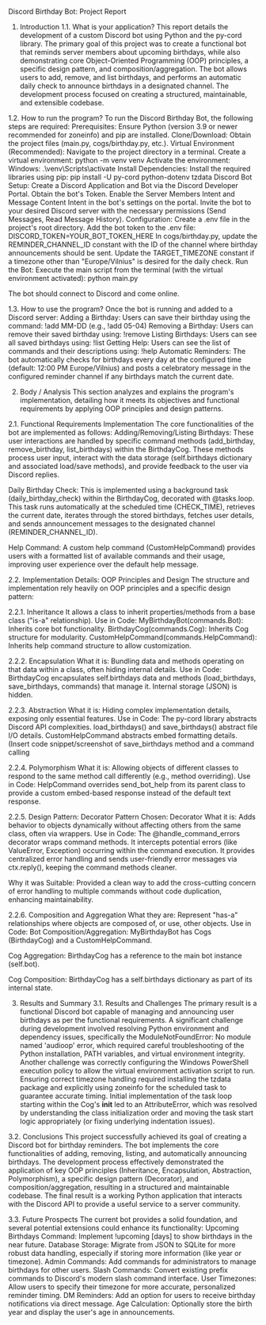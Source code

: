 Discord Birthday Bot: Project Report
1. Introduction
1.1. What is your application?
This report details the development of a custom Discord bot using Python and the py-cord library. The primary goal of this project was to create a functional bot that reminds server members about upcoming birthdays, while also demonstrating core Object-Oriented Programming (OOP) principles, a specific design pattern, and composition/aggregation. The bot allows users to add, remove, and list birthdays, and performs an automatic daily check to announce birthdays in a designated channel. The development process focused on creating a structured, maintainable, and extensible codebase.

1.2. How to run the program?
To run the Discord Birthday Bot, the following steps are required:
Prerequisites: Ensure Python (version 3.9 or newer recommended for zoneinfo) and pip are installed.
Clone/Download: Obtain the project files (main.py, cogs/birthday.py, etc.).
Virtual Environment (Recommended):
Navigate to the project directory in a terminal.
Create a virtual environment: python -m venv venv
Activate the environment:
Windows: .\venv\Scripts\activate
Install Dependencies: Install the required libraries using pip:
pip install -U py-cord python-dotenv tzdata
Discord Bot Setup:
Create a Discord Application and Bot via the Discord Developer Portal.
Obtain the bot's Token.
Enable the Server Members Intent and Message Content Intent in the bot's settings on the portal.
Invite the bot to your desired Discord server with the necessary permissions (Send Messages, Read Message History).
Configuration:
Create a .env file in the project's root directory.
Add the bot token to the .env file: DISCORD_TOKEN=YOUR_BOT_TOKEN_HERE
In cogs/birthday.py, update the REMINDER_CHANNEL_ID constant with the ID of the channel where birthday announcements should be sent.
Update the TARGET_TIMEZONE constant if a timezone other than "Europe/Vilnius" is desired for the daily check.
Run the Bot: Execute the main script from the terminal (with the virtual environment activated):
python main.py

The bot should connect to Discord and come online.

1.3. How to use the program?
Once the bot is running and added to a Discord server:
Adding a Birthday: Users can save their birthday using the command:
!add MM-DD (e.g., !add 05-04)
Removing a Birthday: Users can remove their saved birthday using:
!remove
Listing Birthdays: Users can see all saved birthdays using:
!list
Getting Help: Users can see the list of commands and their descriptions using:
!help
Automatic Reminders: The bot automatically checks for birthdays every day at the configured time (default: 12:00 PM Europe/Vilnius) and posts a celebratory message in the configured reminder channel if any birthdays match the current date.

2. Body / Analysis
This section analyzes and explains the program's implementation, detailing how it meets its objectives and functional requirements by applying OOP principles and design patterns.

2.1. Functional Requirements Implementation
The core functionalities of the bot are implemented as follows:
Adding/Removing/Listing Birthdays: These user interactions are handled by specific command methods (add_birthday, remove_birthday, list_birthdays) within the BirthdayCog. These methods process user input, interact with the data storage (self.birthdays dictionary and associated load/save methods), and provide feedback to the user via Discord replies.




Daily Birthday Check: This is implemented using a background task (daily_birthday_check) within the BirthdayCog, decorated with @tasks.loop. This task runs automatically at the scheduled time (CHECK_TIME), retrieves the current date, iterates through the stored birthdays, fetches user details, and sends announcement messages to the designated channel (REMINDER_CHANNEL_ID).

Help Command: A custom help command (CustomHelpCommand) provides users with a formatted list of available commands and their usage, improving user experience over the default help message.


2.2. Implementation Details: OOP Principles and Design
The structure and implementation rely heavily on OOP principles and a specific design pattern:

2.2.1. Inheritance
It allows a class to inherit properties/methods from a base class ("is-a" relationship).
Use in Code:
MyBirthdayBot(commands.Bot): Inherits core bot functionality.
BirthdayCog(commands.Cog): Inherits Cog structure for modularity.
CustomHelpCommand(commands.HelpCommand): Inherits help command structure to allow customization.


2.2.2. Encapsulation
What it is: Bundling data and methods operating on that data within a class, often hiding internal details.
Use in Code:
BirthdayCog encapsulates self.birthdays data and methods (load_birthdays, save_birthdays, commands) that manage it. Internal storage (JSON) is hidden.



2.2.3. Abstraction
What it is: Hiding complex implementation details, exposing only essential features.
Use in Code:
The py-cord library abstracts Discord API complexities.
load_birthdays() and save_birthdays() abstract file I/O details.
CustomHelpCommand abstracts embed formatting details.
(Insert code snippet/screenshot of save_birthdays method and a command calling 



2.2.4. Polymorphism
What it is: Allowing objects of different classes to respond to the same method call differently (e.g., method overriding).
Use in Code:
HelpCommand overrides send_bot_help from its parent class to provide a custom embed-based response instead of the default text response.


2.2.5. Design Pattern: Decorator
Pattern Chosen: Decorator
What it is: Adds behavior to objects dynamically without affecting others from the same class, often via wrappers.
Use in Code:
The @handle_command_errors decorator wraps command methods.
It intercepts potential errors (like ValueError, Exception) occurring within the command execution.
It provides centralized error handling and sends user-friendly error messages via ctx.reply(), keeping the command methods cleaner.


Why it was Suitable: Provided a clean way to add the cross-cutting concern of error handling to multiple commands without code duplication, enhancing maintainability.

2.2.6. Composition and Aggregation
What they are: Represent "has-a" relationships where objects are composed of, or use, other objects.
Use in Code:
Bot Composition/Aggregation: MyBirthdayBot has Cogs (BirthdayCog) and a CustomHelpCommand.

Cog Aggregation: BirthdayCog has a reference to the main bot instance (self.bot).

Cog Composition: BirthdayCog has a self.birthdays dictionary as part of its internal state.

3. Results and Summary
3.1. Results and Challenges
The primary result is a functional Discord bot capable of managing and announcing user birthdays as per the functional requirements.
A significant challenge during development involved resolving Python environment and dependency issues, specifically the ModuleNotFoundError: No module named 'audioop' error, which required careful troubleshooting of the Python installation, PATH variables, and virtual environment integrity.
Another challenge was correctly configuring the Windows PowerShell execution policy to allow the virtual environment activation script to run.
Ensuring correct timezone handling required installing the tzdata package and explicitly using zoneinfo for the scheduled task to guarantee accurate timing.
Initial implementation of the task loop starting within the Cog's __init__ led to an AttributeError, which was resolved by understanding the class initialization order and moving the task start logic appropriately (or fixing underlying indentation issues).

3.2. Conclusions
This project successfully achieved its goal of creating a Discord bot for birthday reminders.
The bot implements the core functionalities of adding, removing, listing, and automatically announcing birthdays.
The development process effectively demonstrated the application of key OOP principles (Inheritance, Encapsulation, Abstraction, Polymorphism), a specific design pattern (Decorator), and composition/aggregation, resulting in a structured and maintainable codebase.
The final result is a working Python application that interacts with the Discord API to provide a useful service to a server community.

3.3. Future Prospects
The current bot provides a solid foundation, and several potential extensions could enhance its functionality:
Upcoming Birthdays Command: Implement !upcoming [days] to show birthdays in the near future.
Database Storage: Migrate from JSON to SQLite for more robust data handling, especially if storing more information (like year or timezone).
Admin Commands: Add commands for administrators to manage birthdays for other users.
Slash Commands: Convert existing prefix commands to Discord's modern slash command interface.
User Timezones: Allow users to specify their timezone for more accurate, personalized reminder timing.
DM Reminders: Add an option for users to receive birthday notifications via direct message.
Age Calculation: Optionally store the birth year and display the user's age in announcements.